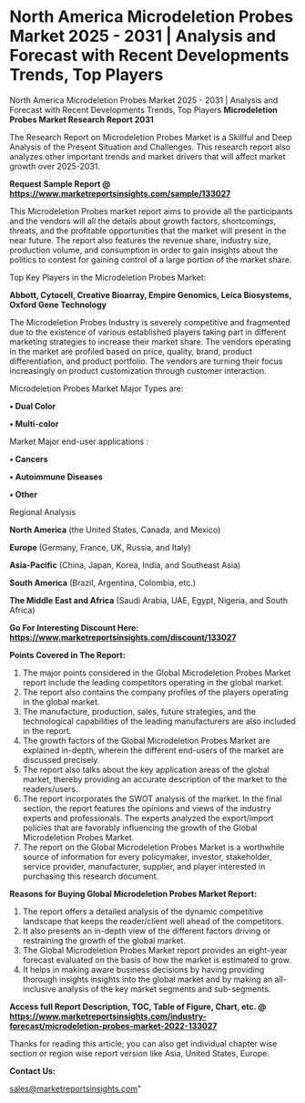 # North America Microdeletion Probes Market 2025 - 2031 | Analysis and Forecast with Recent Developments Trends, Top Players
 North America Microdeletion Probes Market 2025 - 2031 | Analysis and Forecast with Recent Developments Trends, Top Players
<strong>Microdeletion Probes Market Research Report 2031</strong>

The Research Report on Microdeletion Probes Market is a Skillful and Deep Analysis of the Present Situation and Challenges. This research report also analyzes other important trends and market drivers that will affect market growth over 2025-2031.

<strong>Request Sample Report @ <a href=https://www.marketreportsinsights.com/sample/133027>https://www.marketreportsinsights.com/sample/133027</a></strong>

This Microdeletion Probes market report aims to provide all the participants and the vendors will all the details about growth factors, shortcomings, threats, and the profitable opportunities that the market will present in the near future. The report also features the revenue share, industry size, production volume, and consumption in order to gain insights about the politics to contest for gaining control of a large portion of the market share.

Top Key Players in the Microdeletion Probes Market:

<strong>Abbott, Cytocell, Creative Bioarray, Empire Genomics, Leica Biosystems, Oxford Gene Technology</strong>

The Microdeletion Probes Industry is severely competitive and fragmented due to the existence of various established players taking part in different marketing strategies to increase their market share. The vendors operating in the market are profiled based on price, quality, brand, product differentiation, and product portfolio. The vendors are turning their focus increasingly on product customization through customer interaction.

Microdeletion Probes Market Major Types are:

<strong>• Dual Color

• Multi-color</strong>

Market Major end-user applications :

<strong>• Cancers

• Autoimmune Diseases

• Other</strong>

Regional Analysis

</u><strong><b>North America</b></strong> (the United States, Canada, and Mexico)

<strong><b>Europe </b></strong>(Germany, France, UK, Russia, and Italy)

<strong><b>Asia-Pacific</b></strong> (China, Japan, Korea, India, and Southeast Asia)

<strong><b>South America</b></strong> (Brazil, Argentina, Colombia, etc.)

<strong><b>The Middle East and Africa</b></strong> (Saudi Arabia, UAE, Egypt, Nigeria, and South Africa)

<strong>Go For Interesting Discount Here: <a href=https://www.marketreportsinsights.com/discount/133027>https://www.marketreportsinsights.com/discount/133027</a></strong>

<strong>Points Covered in The Report:</strong>
<ol>
  <li>The major points considered in the Global Microdeletion Probes Market report include the leading competitors operating in the global market.</li>
  <li>The report also contains the company profiles of the players operating in the global market.</li>
  <li>The manufacture, production, sales, future strategies, and the technological capabilities of the leading manufacturers are also included in the report.</li>
  <li>The growth factors of the Global Microdeletion Probes Market are explained in-depth, wherein the different end-users of the market are discussed precisely.</li>
  <li>The report also talks about the key application areas of the global market, thereby providing an accurate description of the market to the readers/users.</li>
  <li>The report incorporates the SWOT analysis of the market. In the final section, the report features the opinions and views of the industry experts and professionals. The experts analyzed the export/import policies that are favorably influencing the growth of the Global Microdeletion Probes Market.</li>
  <li>The report on the Global Microdeletion Probes Market is a worthwhile source of information for every policymaker, investor, stakeholder, service provider, manufacturer, supplier, and player interested in purchasing this research document.</li>
</ol>
<strong>Reasons for Buying Global Microdeletion Probes Market Report:</strong>

<ol>
  <li>The report offers a detailed analysis of the dynamic competitive landscape that keeps the reader/client well ahead of the competitors.</li>
  <li>It also presents an in-depth view of the different factors driving or restraining the growth of the global market.</li>
  <li>The Global Microdeletion Probes Market report provides an eight-year forecast evaluated on the basis of how the market is estimated to grow.</li>
  <li>It helps in making aware business decisions by having providing thorough insights insights into the global market and by making an all-inclusive analysis of the key market segments and sub-segments.</li>
</ol>
<strong>Access full Report Description, TOC, Table of Figure, Chart, etc. @ <a href=https://www.marketreportsinsights.com/industry-forecast/microdeletion-probes-market-2022-133027>https://www.marketreportsinsights.com/industry-forecast/microdeletion-probes-market-2022-133027</a></strong>


Thanks for reading this article; you can also get individual chapter wise section or region wise report version like Asia, United States, Europe.

<strong>Contact Us:</strong>

sales@marketreportsinsights.com"
